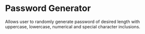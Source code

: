 # Password Generator
Allows user to randomly generate password of desired length with uppercase, lowercase, numerical and special character inclusions.
